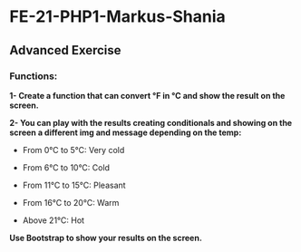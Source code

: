 # FE-21-PHP1-Markus-Shania

## Advanced Exercise

### Functions:

**1- Create a function that can convert °F in °C and show the result on the screen.**


**2- You can play with the results creating conditionals and showing on the screen a different img and message depending on the temp:**

* From 0°C to 5°C: Very cold

* From 6°C to 10°C: Cold

* From 11°C to 15°C: Pleasant

* From 16°C to 20°C: Warm

* Above 21°C: Hot


**Use Bootstrap to show your results on the screen.**

